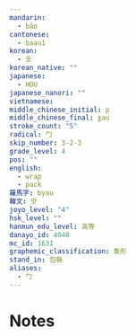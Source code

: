 ```yaml
---
mandarin:
  - bāo
cantonese:
  - baau1
korean:
  - 포
korean_native: ""
japanese:
  - HOU
japanese_nanori: ""
vietnamese:
middle_chinese_initial: p
middle_chinese_final: ɣau
stroke_count: "5"
radical: 勹
skip_number: 3-2-3
grade_level: 4
pos: ""
english:
  - wrap
  - pack
羅馬字: byau
韓文: 뱟
joyo_level: "4"
hsk_level: ""
hanmun_edu_level: 高等
danayo_id: 4040
mc_id: 1631
graphemic_classification: 象形
stand_in: 包裝
aliases:
  - 勹
---
```


# Notes
